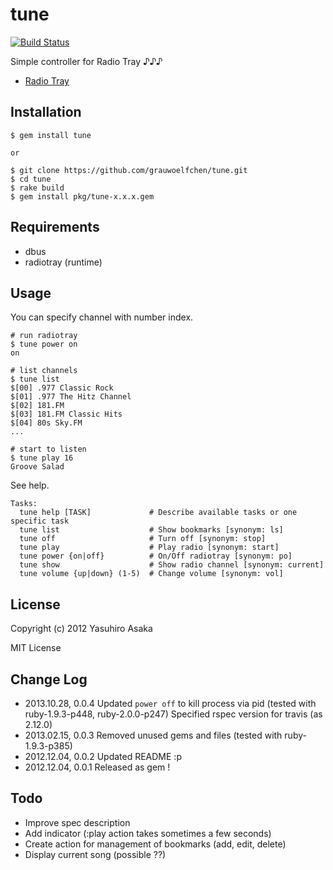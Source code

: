 # tune

[![Build Status](https://secure.travis-ci.org/grauwoelfchen/tune.png)](http://travis-ci.org/grauwoelfchen/tune)

Simple controller for Radio Tray ♪♪♪

* [Radio Tray](http://radiotray.sourceforge.net/)


## Installation

```
$ gem install tune

or

$ git clone https://github.com/grauwoelfchen/tune.git
$ cd tune
$ rake build
$ gem install pkg/tune-x.x.x.gem
```


## Requirements

* dbus
* radiotray (runtime)


## Usage

You can specify channel with number index.

```
# run radiotray
$ tune power on
on

# list channels
$ tune list
$[00] .977 Classic Rock
$[01] .977 The Hitz Channel
$[02] 181.FM
$[03] 181.FM Classic Hits
$[04] 80s Sky.FM
...

# start to listen
$ tune play 16
Groove Salad
```

See help.

```
Tasks:
  tune help [TASK]             # Describe available tasks or one specific task
  tune list                    # Show bookmarks [synonym: ls]
  tune off                     # Turn off [synonym: stop]
  tune play                    # Play radio [synonym: start]
  tune power {on|off}          # On/Off radiotray [synonym: po]
  tune show                    # Show radio channel [synonym: current]
  tune volume {up|down} (1-5)  # Change volume [synonym: vol]
```


## License

Copyright (c) 2012 Yasuhiro Asaka

MIT License


## Change Log

* 2013.10.28, 0.0.4 Updated `power off` to kill process via pid (tested with ruby-1.9.3-p448, ruby-2.0.0-p247)
                    Specified rspec version for travis (as 2.12.0)
* 2013.02.15, 0.0.3 Removed unused gems and files (tested with ruby-1.9.3-p385)
* 2012.12.04, 0.0.2 Updated README :p
* 2012.12.04, 0.0.1 Released as gem !


## Todo

* Improve spec description
* Add indicator (:play action takes sometimes a few seconds)
* Create action for management of bookmarks (add, edit, delete)
* Display current song (possible ??)

